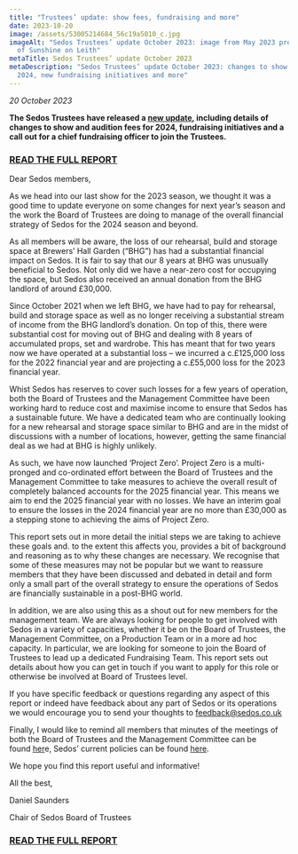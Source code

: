 ```yaml
---
title: "Trustees’ update: show fees, fundraising and more"
date: 2023-10-20
image: /assets/53005214684_56c19a5010_c.jpg
imageAlt: "Sedos Trustees’ update October 2023: image from May 2023 production
  of Sunshine on Leith"
metaTitle: Sedos Trustees’ update October 2023
metaDescription: "Sedos Trustees’ update October 2023: changes to show fees for
  2024, new fundraising initiatives and more"
---
```

*20 October 2023*

**The Sedos Trustees have released a [new update](https://www.sedos.co.uk/assets/2023.11-sedos-trustee-s-update-2023-final.pdf), including details of changes to show and audition fees for 2024, fundraising initiatives and a call out for a chief fundraising officer to join the Trustees.**

### [READ THE FULL REPORT](https://www.sedos.co.uk/assets/2023.11-sedos-trustee-s-update-2023-final.pdf)

Dear Sedos members,

As we head into our last show for the 2023 season, we thought it was a good time to update everyone on some changes for next year’s season and the work the Board of Trustees are doing to manage of the overall financial strategy of Sedos for the 2024 season and beyond.

As all members will be aware, the loss of our rehearsal, build and storage space at Brewers’ Hall Garden (“BHG”) has had a substantial financial impact on Sedos. It is fair to say that our 8 years at BHG was unusually beneficial to Sedos. Not only did we have a near-zero cost for occupying the space, but Sedos also received an annual donation from the BHG landlord of around £30,000.

Since October 2021 when we left BHG, we have had to pay for rehearsal, build and storage space as well as no longer receiving a substantial stream of income from the BHG landlord’s donation. On top of this, there were substantial cost for moving out of BHG and dealing with 8 years of accumulated props, set and wardrobe. This has meant that for two years now we have operated at a substantial loss – we incurred a c.£125,000 loss for the 2022 financial year and are projecting a c.£55,000 loss for the 2023 financial year.

Whist Sedos has reserves to cover such losses for a few years of operation, both the Board of Trustees and the Management Committee have been working hard to reduce cost and maximise income to ensure that Sedos has a sustainable future. We have a dedicated team who are continually looking for a new rehearsal and storage space similar to BHG and are in the midst of discussions with a number of locations, however, getting the same financial deal as we had at BHG is highly unlikely.

As such, we have now launched ‘Project Zero’. Project Zero is a multi-pronged and co-ordinated effort between the Board of Trustees and the Management Committee to take measures to achieve the overall result of completely balanced accounts for the 2025 financial year. This means we aim to end the 2025 financial year with no losses. We have an interim goal to ensure the losses in the 2024 financial year are no more than £30,000 as a stepping stone to achieving the aims of Project Zero.

This report sets out in more detail the initial steps we are taking to achieve these goals and. to the extent this affects you, provides a bit of background and reasoning as to why these changes are necessary. We recognise that some of these measures may not be popular but we want to reassure members that they have been discussed and debated in detail and form only a small part of the overall strategy to ensure the operations of Sedos are financially sustainable in a post-BHG world.

In addition, we are also using this as a shout out for new members for the management team. We are always looking for people to get involved with Sedos in a variety of capacities, whether it be on the Board of Trustees, the Management Committee, on a Production Team or in a more ad hoc capacity. In particular, we are looking for someone to join the Board of Trustees to lead up a dedicated Fundraising Team. This report sets out details about how you can get in touch if you want to apply for this role or otherwise be involved at Board of Trustees level.

If you have specific feedback or questions regarding any aspect of this report or indeed have feedback about any part of Sedos or its operations we would encourage you to send your thoughts to [feedback@sedos.co.uk](mailto:feedback@sedos.co.uk)

Finally, I would like to remind all members that minutes of the meetings of both the Board of Trustees and the Management Committee can be found [her](https://www.sedos.co.uk/about/how-we-operate)e, Sedos’ current policies can be found [here](https://www.sedos.co.uk/policies).

We hope you find this report useful and informative! 

All the best,

Daniel Saunders

Chair of Sedos Board of Trustees

### [READ THE FULL REPORT](https://www.sedos.co.uk/assets/2023.11-sedos-trustee-s-update-2023-final.pdf)